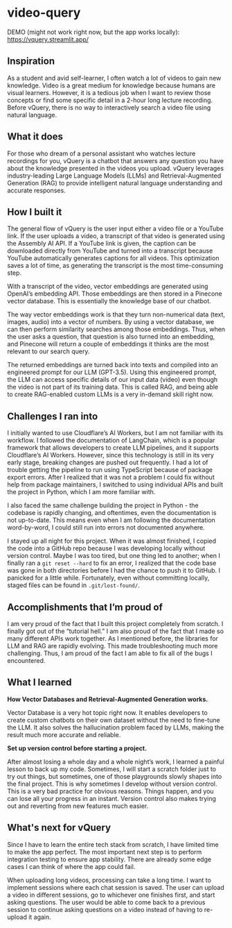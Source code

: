 # video-query

DEMO (might not work right now, but the app works locally): https://vquery.streamlit.app/

## Inspiration
As a student and avid self-learner, I often watch a lot of videos to gain new knowledge. Video is a great medium for knowledge because humans are visual learners. However, it is a tedious job when I want to review those concepts or find some specific detail in a 2-hour long lecture recording. Before vQuery, there is no way to interactively search a video file using natural language.

## What it does
For those who dream of a personal assistant who watches lecture recordings for you, vQuery is a chatbot that answers any question you have about the knowledge presented in the videos you upload. vQuery leverages industry-leading Large Language Models (LLMs) and Retrieval-Augmented Generation (RAG) to provide intelligent natural language understanding and accurate responses. 

## How I built it
The general flow of vQuery is the user input either a video file or a YouTube link. If the user uploads a video, a transcript of that video is generated using the Assembly AI API. If a YouTube link is given, the caption can be downloaded directly from YouTube and turned into a transcript because YouTube automatically generates captions for all videos. This optimization saves a lot of time, as generating the transcript is the most time-consuming step.

With a transcript of the video, vector embeddings are generated using OpenAI’s embedding API. Those embeddings are then stored in a Pinecone vector database. This is essentially the knowledge base of our chatbot.

The way vector embeddings work is that they turn non-numerical data (text, images, audio) into a vector of numbers. By using a vector database, we can then perform similarity searches among those embeddings. Thus, when the user asks a question, that question is also turned into an embedding, and Pinecone will return a couple of embeddings it thinks are the most relevant to our search query.

 The returned embeddings are turned back into texts and compiled into an engineered prompt for our LLM (GPT-3.5). Using this engineered prompt, the LLM can access specific details of our input data (video) even though the video is not part of its training data. This is called RAG, and being able to create RAG-enabled custom LLMs is a very in-demand skill right now.

## Challenges I ran into
I initially wanted to use Cloudflare’s AI Workers, but I am not familiar with its workflow. I followed the documentation of LangChain, which is a popular framework that allows developers to create LLM pipelines, and it supports Cloudflare’s AI Workers. However, since this technology is still in its very early stage, breaking changes are pushed out frequently. I had a lot of trouble getting the pipeline to run using TypeScript because of package export errors. After I realized that it was not a problem I could fix without help from package maintainers, I switched to using individual APIs and built the project in Python, which I am more familiar with.

I also faced the same challenge building the project in Python - the codebase is rapidly changing, and oftentimes, even the documentation is not up-to-date. This means even when I am following the documentation word-by-word, I could still run into errors not documented anywhere.

I stayed up all night for this project. When it was almost finished, I copied the code into a GitHub repo because I was developing locally without version control. Maybe I was too tired, but one thing led to another; when I finally ran a `git reset --hard` to fix an error, I realized that the code base was gone in both directories before I had the chance to push it to GitHub. I panicked for a little while. Fortunately, even without committing locally, staged files can be found in `.git/lost-found/`.

## Accomplishments that I’m proud of
I am very proud of the fact that I built this project completely from scratch. I finally got out of the “tutorial hell.” I am also proud of the fact that I made so many different APIs work together. As I mentioned before, the libraries for LLM and RAG are rapidly evolving. This made troubleshooting much more challenging. Thus, I am proud of the fact I am able to fix all of the bugs I encountered.

## What I learned
**How Vector Databases and Retrieval-Augmented Generation works.**

Vector Database is a very hot topic right now. It enables developers to create custom chatbots on their own dataset without the need to fine-tune the LLM. It also solves the hallucination problem faced by LLMs, making the result much more accurate and reliable.

**Set up version control before starting a project.**

After almost losing a whole day and a whole night’s work, I learned a painful lesson to back up my code. Sometimes, I will start a scratch folder just to try out things, but sometimes, one of those playgrounds slowly shapes into the final project. This is why sometimes I develop without version control. This is a very bad practice for obvious reasons. Things happen, and you can lose all your progress in an instant. Version control also makes trying out and reverting from new features much easier.

## What's next for vQuery
Since I have to learn the entire tech stack from scratch, I have limited time to make the app perfect. The most important next step is to perform integration testing to ensure app stability. There are already some edge cases I can think of where the app could fail.

When uploading long videos, processing can take a long time. I want to implement sessions where each chat session is saved. The user can upload a video in different sessions, go to whichever one finishes first, and start asking questions. The user would be able to come back to a previous session to continue asking questions on a video instead of having to re-upload it again.
